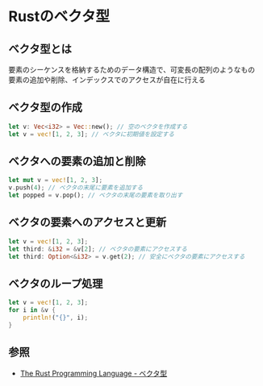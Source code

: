 # Rustのベクタ型

## ベクタ型とは

要素のシーケンスを格納するためのデータ構造で、可変長の配列のようなもの
要素の追加や削除、インデックスでのアクセスが自在に行える

## ベクタ型の作成

```rust
let v: Vec<i32> = Vec::new(); // 空のベクタを作成する
let v = vec![1, 2, 3]; // ベクタに初期値を設定する
```

## ベクタへの要素の追加と削除

```rust
let mut v = vec![1, 2, 3];
v.push(4); // ベクタの末尾に要素を追加する
let popped = v.pop(); // ベクタの末尾の要素を取り出す
```

## ベクタの要素へのアクセスと更新

```rust
let v = vec![1, 2, 3];
let third: &i32 = &v[2]; // ベクタの要素にアクセスする
let third: Option<&i32> = v.get(2); // 安全にベクタの要素にアクセスする
```

## ベクタのループ処理

```rust
let v = vec![1, 2, 3];
for i in &v {
    println!("{}", i);
}
```

## 参照

- [The Rust Programming Language \- ベクタ型](https://doc.rust-lang.org/book/ch08-01-vectors.html)